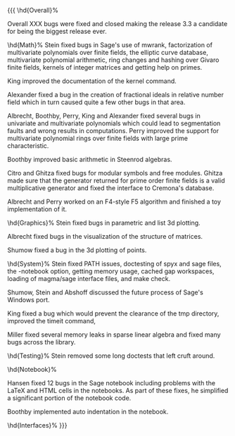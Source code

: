 {{{
\hd{Overall}%

Overall XXX bugs were fixed and closed making the release 3.3 a candidate for being the biggest release ever.

\hd{Math}%
Stein fixed bugs in Sage's use of mwrank, factorization of multivariate polynomials over finite fields, the elliptic curve
database, multivariate polynomial arithmetic, ring changes and hashing over Givaro finite fields, kernels of integer matrices and getting help on primes.

King improved the documentation of the kernel command.

Alexander fixed a bug in the creation of fractional ideals in relative number field which in turn caused quite a few other bugs in that area.

Albrecht, Boothby, Perry, King and Alexander fixed several bugs in univariate and multivariate polynomials which could lead to segmentation faults and wrong results in computations. Perry improved the support for multivariate polynomial rings over finite fields with large prime characteristic.

Boothby improved basic arithmetic in Steenrod algebras.

Citro and Ghitza fixed  bugs for modular symbols and free modules. Ghitza made sure that the generator returned for prime order finite fields is a valid multiplicative generator and fixed the interface to Cremona's database.

Albrecht and Perry worked on an F4-style F5 algorithm and finished a toy implementation of it.

\hd{Graphics}%
Stein fixed bugs in parametric and list 3d plotting.

Albrecht fixed bugs in the visualization of the structure of matrices.

Shumow fixed a bug in the 3d plotting of points.

\hd{System}%
Stein fixed PATH issues, doctesting of spyx and sage files, the -notebook option, getting memory
usage, cached gap workspaces, loading of magma/sage interface files, and make check.

Shumow, Stein and Abshoff discussed the future process of Sage's Windows port.

King fixed a bug which would prevent the clearance of the tmp directory, improved the timeit command, 

Miller fixed several memory leaks in sparse linear algebra and fixed many bugs across the library.

\hd{Testing}%
Stein removed some long doctests that left cruft around.

\hd{Notebook}%

Hansen fixed 12 bugs in the Sage notebook including problems with the LaTeX and HTML cells in the notebooks. As part of these fixes, he simplified a significant portion of the notebook code.

Boothby implemented auto indentation in the notebook.

\hd{Interfaces}%
}}}
